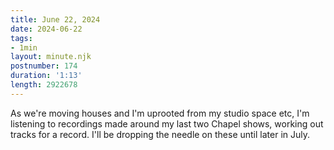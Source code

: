 ```yaml
---
title: June 22, 2024
date: 2024-06-22
tags:
- 1min
layout: minute.njk
postnumber: 174
duration: '1:13'
length: 2922678
---
```

As we're moving houses and I'm uprooted from my studio space etc, I'm listening to recordings made around my last two Chapel shows, working out tracks for a record. I'll be dropping the needle on these until later in July.